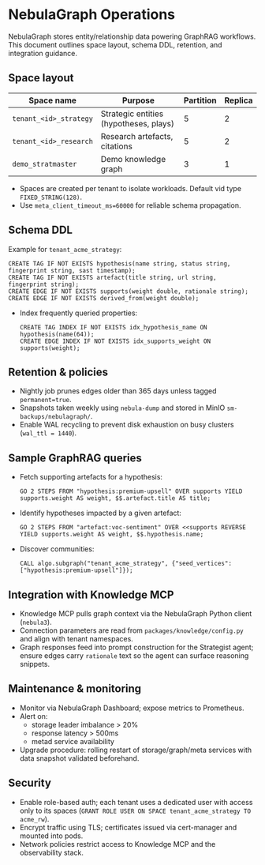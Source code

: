 # NebulaGraph Operations

NebulaGraph stores entity/relationship data powering GraphRAG workflows. This
document outlines space layout, schema DDL, retention, and integration guidance.

## Space layout

| Space name              | Purpose                               | Partition | Replica |
| ----------------------- | ------------------------------------- | --------- | ------- |
| `tenant_<id>_strategy`  | Strategic entities (hypotheses, plays) | 5         | 2 |
| `tenant_<id>_research`  | Research artefacts, citations          | 5         | 2 |
| `demo_stratmaster`      | Demo knowledge graph                   | 3         | 1 |

- Spaces are created per tenant to isolate workloads. Default vid type `FIXED_STRING(128)`.
- Use `meta_client_timeout_ms=60000` for reliable schema propagation.

## Schema DDL

Example for `tenant_acme_strategy`:

```ngql
CREATE TAG IF NOT EXISTS hypothesis(name string, status string, fingerprint string, sast timestamp);
CREATE TAG IF NOT EXISTS artefact(title string, url string, fingerprint string);
CREATE EDGE IF NOT EXISTS supports(weight double, rationale string);
CREATE EDGE IF NOT EXISTS derived_from(weight double);
```

- Index frequently queried properties:
  ```ngql
  CREATE TAG INDEX IF NOT EXISTS idx_hypothesis_name ON hypothesis(name(64));
  CREATE EDGE INDEX IF NOT EXISTS idx_supports_weight ON supports(weight);
  ```

## Retention & policies

- Nightly job prunes edges older than 365 days unless tagged `permanent=true`.
- Snapshots taken weekly using `nebula-dump` and stored in MinIO `sm-backups/nebulagraph/`.
- Enable WAL recycling to prevent disk exhaustion on busy clusters (`wal_ttl = 1440`).

## Sample GraphRAG queries

- Fetch supporting artefacts for a hypothesis:
  ```ngql
  GO 2 STEPS FROM "hypothesis:premium-upsell" OVER supports YIELD supports.weight AS weight, $$.artefact.title AS title;
  ```
- Identify hypotheses impacted by a given artefact:
  ```ngql
  GO 2 STEPS FROM "artefact:voc-sentiment" OVER <<supports REVERSE YIELD supports.weight AS weight, $$.hypothesis.name;
  ```
- Discover communities:
  ```ngql
  CALL algo.subgraph("tenant_acme_strategy", {"seed_vertices": ["hypothesis:premium-upsell"]});
  ```

## Integration with Knowledge MCP

- Knowledge MCP pulls graph context via the NebulaGraph Python client (`nebula3`).
- Connection parameters are read from `packages/knowledge/config.py` and align with
  tenant namespaces.
- Graph responses feed into prompt construction for the Strategist agent; ensure
  edges carry `rationale` text so the agent can surface reasoning snippets.

## Maintenance & monitoring

- Monitor via NebulaGraph Dashboard; expose metrics to Prometheus.
- Alert on:
  - storage leader imbalance > 20%
  - response latency > 500ms
  - metad service availability
- Upgrade procedure: rolling restart of storage/graph/meta services with data
  snapshot validated beforehand.

## Security

- Enable role-based auth; each tenant uses a dedicated user with access only to its
  spaces (`GRANT ROLE USER ON SPACE tenant_acme_strategy TO acme_rw`).
- Encrypt traffic using TLS; certificates issued via cert-manager and mounted into
  pods.
- Network policies restrict access to Knowledge MCP and the observability stack.
